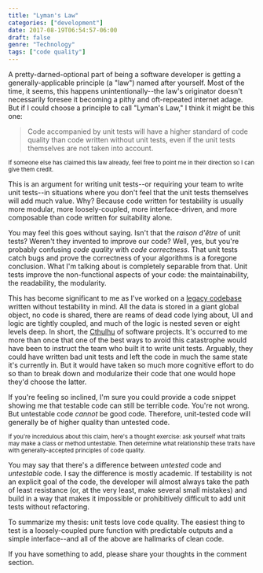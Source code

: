 ```yaml
---
title: "Lyman's Law"
categories: ["development"]
date: 2017-08-19T06:54:57-06:00
draft: false
genre: "Technology"
tags: ["code quality"]
---
```


A pretty-darned-optional part of being a software developer is getting a generally-applicable principle (a "law") named after yourself. Most of the time, it seems, this happens unintentionally--the law's originator doesn't necessarily foresee it becoming a pithy and oft-repeated internet adage. But if I could choose a principle to call "Lyman's Law," I think it might be this one:

> Code accompanied by unit tests will have a higher standard of code quality than code written without unit tests, even if the unit tests themselves are not taken into account.

<sup>If someone else has claimed this law already, feel free to point me in their direction so I can give them credit.</sup>

This is an argument for writing unit tests--or requiring your team to write unit tests--in situations where you don't feel that the unit tests themselves will add much value. Why? Because code written for testability is usually more modular, more loosely-coupled, more interface-driven, and more composable than code written for suitability alone.

You may feel this goes without saying. Isn't that the _raison d'être_ of unit tests? Weren't they invented to improve our code? Well, yes, but you're probably confusing _code quality_ with _code correctness_. That unit tests catch bugs and prove the correctness of your algorithms is a foregone conclusion. What I'm talking about is completely separable from that. Unit tests improve the non-functional aspects of your code: the maintainability, the readability, the modularity.

This has become significant to me as I've worked on a [legacy codebase](https://softwareengineering.stackexchange.com/a/122024) written without testability in mind. All the data is stored in a giant global object, no code is shared, there are reams of dead code lying about, UI and logic are tightly coupled, and much of the logic is nested seven or eight levels deep. In short, the [Cthulhu](https://en.wikipedia.org/wiki/Cthulhu#Description) of software projects. It's occurred to me more than once that one of the best ways to avoid this catastrophe would have been to instruct the team who built it to write unit tests. Arguably, they could have written bad unit tests and left the code in much the same state it's currently in. But it would have taken so much more cognitive effort to do so than to break down and modularize their code that one would hope they'd choose the latter.

If you're feeling so inclined, I'm sure you could provide a code snippet showing me that testable code can still be terrible code. You're not wrong. But untestable code *cannot* be good code. Therefore, unit-tested code will generally be of higher quality than untested code.

<sup>If you're incredulous about this claim, here's a thought exercise: ask yourself what traits may make a class or method untestable. Then determine what relationship these traits have with generally-accepted principles of code quality.</sup>

You may say that there's a difference between *untested* code and *untestable* code. I say the difference is mostly academic. If testability is not an explicit goal of the code, the developer will almost always take the path of least resistance (or, at the very least, make several small mistakes) and build in a way that makes it impossible or prohibitively difficult to add unit tests without refactoring.

To summarize my thesis: unit tests love code quality. The easiest thing to test is a loosely-coupled pure function with predictable outputs and a simple interface--and all of the above are hallmarks of clean code.

If you have something to add, please share your thoughts in the comment section.
